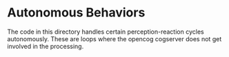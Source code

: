 
Autonomous Behaviors
====================

The code in this directory handles certain perception-reaction cycles
autonomously.  These are loops where the opencog cogserver does not 
get involved in the processing.

